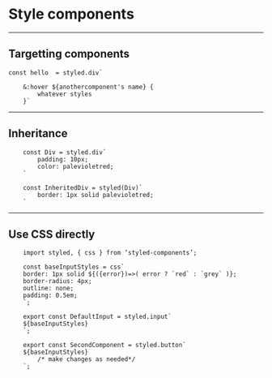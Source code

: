 # Style components

---

## Targetting components

```
const hello  = styled.div`

    &:hover ${anothercomponent's name} {
        whatever styles
    }`

```

---

## Inheritance

```
    const Div = styled.div`
        padding: 10px;
        color: palevioletred;
    `

    const InheritedDiv = styled(Div)`
        border: 1px solid palevioletred;
    `

```

---

## Use CSS directly

```
    import styled, { css } from ‘styled-components’;

    const baseInputStyles = css`
    border: 1px solid ${({error})=>( error ? `red` : `grey` )};
    border-radius: 4px;
    outline: none;
    padding: 0.5em;
    `;

    export const DefaultInput = styled.input`
    ${baseInputStyles}
    `;

    export const SecondComponent = styled.button`
    ${baseInputStyles}
        /* make changes as needed*/
    `;
```

